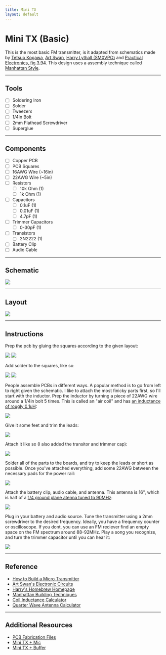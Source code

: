 ```yaml
---
title: Mini TX
layout: default
---
```



# Mini TX (Basic)

This is the most basic FM transmitter, is it adapted from schematics made by [Tetsuo Kogawa](https://anarchy.translocal.jp/radio/micro/howtotx.html), [Art Swan](https://www.angelfire.com/art2/artswan/), [Harry Lythall (SM0VPO)](http://sm0vpo.altervista.org/) and [Practical Electronics, fig 3.94](http://instrumentacion.qi.fcen.uba.ar/libro/Scherz.pdf). This design uses a assembly technique called [Manhattan Style](https://www.qrpme.com/docs/K7QO%20Manhattan.pdf).

---

## Tools
- [ ] Soldering Iron
- [ ] Solder
- [ ] Tweezers
- [ ] 1/4in Bolt
- [ ] 2mm Flathead Screwdriver
- [ ] Superglue

---

## Components
- [ ] Copper PCB
- [ ] PCB Squares
- [ ] 16AWG Wire (~16in)
- [ ] 22AWG Wire (~5in)
- [ ] Resistors
    - [ ] 10k Ohm (1)
    - [ ] 1k Ohm (1)
- [ ] Capacitors
    - [ ] 0.1uF (1)
    - [ ] 0.01uF (1)
    - [ ] 4.7pF (1)
- [ ] Trimmer Capacitors
    - [ ] 0-30pF (1)
- [ ] Transistors
    - [ ] 2N2222 (1)
- [ ] Battery Clip
- [ ] Audio Cable

---

## Schematic
![](/media/mini-tx-1/schematic_mini-tx-1.png)

---

## Layout
![](/media/mini-tx-1/layout_mini-tx-1.png)

---

## Instructions

Prep the pcb by gluing the squares according to the given layout:

![](/media/mini-tx-1/IMG_0609.JPG)
![](/media/mini-tx-1/IMG_0610.JPG)

Add solder to the squares, like so:

![](/media/mini-tx-1/IMG_0612.JPG)
![](/media/mini-tx-1/IMG_0615.JPG)

People assemble PCBs in different ways. A popular method is to go from left to right given the schematic. I like to attach the most finicky parts first, so I'll start with the inductor. Prep the inductor by turning a piece of 22AWG wire around a 1/4in bolt 5 times. This is called an "air coil" and has [an inductance of rougly 0.1uH](https://www.66pacific.com/calculators/coil-inductance-calculator.aspx):

![](/media/mini-tx-1/IMG_0613.JPG)

Give it some feet and trim the leads: 

![](/media/mini-tx-1/IMG_0614.JPG)

Attach it like so (I also added the transitor and trimmer cap):

![](/media/mini-tx-1/IMG_0617.JPG)

Solder all of the parts to the boards, and try to keep the leads or short as possible. Once you've attached everything, add some 22AWG between the necessary pads for the power rail:

![](/media/mini-tx-1/IMG_0619.JPG)

Attach the battery clip, audio cable, and antenna. This antenna is 16", which is half of a [1/4 ground plane atenna tuned to 90MHz](https://www.66pacific.com/calculators/quarter-wave-vertical-antenna-calculator.aspx):

![](/media/mini-tx-1/IMG_0621.JPG)

Plug in your battery and audio source. Tune the transmitter using a 2mm screwdriver to the desired frequency. Ideally, you have a frequency counter or oscilloscope. If you dont, you can use an FM reciever find an empty space on the FM spectrum around 88–92MHz. Play a song you recognize, and turn the trimmer capacitor until you can hear it:

![](/media/mini-tx-1/IMG_0623.JPG)

---

## Reference

- [How to Build a Micro Transmitter](https://anarchy.translocal.jp/radio/micro/howtotx.html)
- [Art Swan's Electronic Circuits](https://www.angelfire.com/art2/artswan/)
- [Harry's Homebrew Homepage](http://sm0vpo.altervista.org/)
- [Manhattan Building Techniques](https://www.qrpme.com/docs/K7QO%20Manhattan.pdf)
- [Coil Inductance Calculator](https://www.66pacific.com/calculators/coil-inductance-calculator.aspx)
- [Quarter Wave Antenna Calculator](https://www.66pacific.com/calculators/quarter-wave-vertical-antenna-calculator.aspx)

---

## Additional Resources

- [PCB Fabrication Files](/fab.html)
- [Mini TX + Mic](/mini-tx-2.html)
- [Mini TX + Buffer](/mini-tx-3.html)